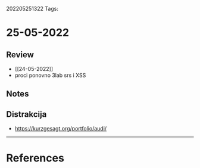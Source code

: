 202205251322
Tags: 
# 25-05-2022
## Review
- [[24-05-2022]]
- proci ponovno 3lab srs i XSS
## Notes

## Distrakcija
- https://kurzgesagt.org/portfolio/audi/
---
# References